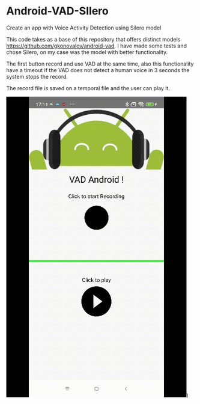 
# Android-VAD-SIlero
Create an app with Voice Activity Detection using Silero model

This code takes as a base of this repository that offers distinct models https://github.com/gkonovalov/android-vad. I have made some tests and chose Silero, on my case was the model with better functionality.

The first button record and use VAD at the same time, also this functionality have a timeout if the VAD does not detect a human voice in 3 seconds the system stops the record.

The record file is saved on a temporal file and the user can play it.

![](https://github.com/JennyCGT/Android-VAD-SIlero/blob/main/video/Capture.gif))
